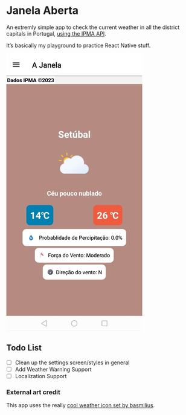 # Janela Aberta

An extremly simple app to check the current weather in all the district capitals in Portugal, [using the IPMA API](https://api.ipma.pt).

It’s basically my playground to practice React Native stuff.

![a screenshot of the app, showing the current weather in the city of Setúbal](assets/readme/screenshot.jpg)

## Todo List

* [ ] Clean up the settings screen/styles in general
* [ ] Add Weather Warning Support
* [ ] Localization Support

### External art credit

This app uses the really [cool weather icon set by basmilius](https://github.com/basmilius/weather-icons).

